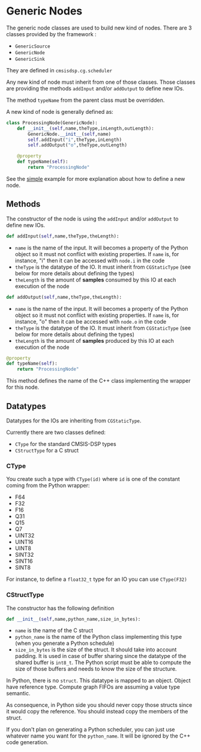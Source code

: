 # Generic Nodes

The generic node classes are used to build new kind of nodes. There are 3 classes provided by the framework :

* `GenericSource`
* `GenericNode`
* `GenericSink`

They are defined in `cmsisdsp.cg.scheduler`

Any new kind of node must inherit from one of those classes. Those classes are providing the methods `addInput` and/or `addOutput` to define new IOs.

The method `typeName` from the parent class must be overridden.

A new kind of node is generally defined as:

```python
class ProcessingNode(GenericNode):
    def __init__(self,name,theType,inLength,outLength):
        GenericNode.__init__(self,name)
        self.addInput("i",theType,inLength)
        self.addOutput("o",theType,outLength)

    @property
    def typeName(self):
        return "ProcessingNode"
```

See the [simple](../examples/simple/README.md) example for more explanation about how to define a new node.

## Methods

The constructor of the node is using the `addInput` and/or `addOutput` to define new IOs.

```python
def addInput(self,name,theType,theLength):
```

* `name` is the name of the input. It will becomes a property of the Python object so it must not conflict with existing properties. If `name` is, for instance, "i" then it can be accessed with `node.i` in the code
* `theType` is the datatype of the IO. It must inherit from `CGStaticType` (see below for more details about defining the types)
* `theLength` is the amount of **samples** consumed by this IO at each execution of the node

```python
def addOutput(self,name,theType,theLength):
```

* `name` is the name of the input. It will becomes a property of the Python object so it must not conflict with existing properties. If `name` is, for instance, "o" then it can be accessed with `node.o` in the code
* `theType` is the datatype of the IO. It must inherit from `CGStaticType` (see below for more details about defining the types)
* `theLength` is the amount of **samples** produced by this IO at each execution of the node

```python
@property
def typeName(self):
    return "ProcessingNode"
```

This method defines the name of the C++ class implementing the wrapper for this node.

## Datatypes

Datatypes for the IOs are inheriting from `CGStaticType`.

Currently there are two classes defined:

* `CType` for the standard CMSIS-DSP types
* `CStructType` for a C struct

### CType

You create such a type with `CType(id)` where `id` is one of the constant coming from the Python wrapper:

* F64
* F32
* F16
* Q31
* Q15
* Q7
* UINT32
* UINT16
* UINT8
* SINT32
* SINT16
* SINT8

For instance, to define a `float32_t` type for an IO you can use `CType(F32)`

### CStructType

The constructor has the following definition

```python
def __init__(self,name,python_name,size_in_bytes): 
```

* `name` is the name of the C struct
* `python_name` is the name of the Python class implementing this type (when you generate a Python schedule)
* `size_in_bytes` is the size of the struct. It should take into account padding. It is used in case of buffer sharing since the datatype of the shared buffer is `int8_t`. The Python script must be able to compute the size of those buffers and needs to know the size of the structure.

In Python, there is no `struct`. This datatype is mapped to an object. Object have reference type. Compute graph FIFOs are assuming a value type semantic.

As consequence, in Python side you should never copy those structs since it would copy the reference. You should instead copy the members of the struct.

If you don't plan on generating a Python scheduler, you can just use whatever name you want for the `python_name`. It will be ignored by the C++ code generation.